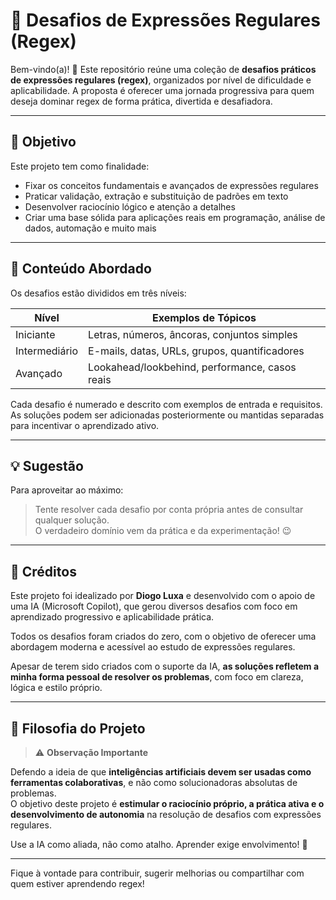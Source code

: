 # 🧩 Desafios de Expressões Regulares (Regex)

Bem-vindo(a)! 👋 Este repositório reúne uma coleção de **desafios práticos de expressões regulares (regex)**, organizados por nível de dificuldade e aplicabilidade. A proposta é oferecer uma jornada progressiva para quem deseja dominar regex de forma prática, divertida e desafiadora.

---

## 📌 Objetivo

Este projeto tem como finalidade:

- Fixar os conceitos fundamentais e avançados de expressões regulares
- Praticar validação, extração e substituição de padrões em texto
- Desenvolver raciocínio lógico e atenção a detalhes
- Criar uma base sólida para aplicações reais em programação, análise de dados, automação e muito mais

---

## 🧪 Conteúdo Abordado

Os desafios estão divididos em três níveis:

| Nível         | Exemplos de Tópicos                          |
|---------------|----------------------------------------------|
| Iniciante     | Letras, números, âncoras, conjuntos simples  |
| Intermediário | E-mails, datas, URLs, grupos, quantificadores |
| Avançado      | Lookahead/lookbehind, performance, casos reais |

Cada desafio é numerado e descrito com exemplos de entrada e requisitos. As soluções podem ser adicionadas posteriormente ou mantidas separadas para incentivar o aprendizado ativo.

---

## 💡 Sugestão

Para aproveitar ao máximo:

> Tente resolver cada desafio por conta própria antes de consultar qualquer solução.  
> O verdadeiro domínio vem da prática e da experimentação! 😉

---

## 🤖 Créditos

Este projeto foi idealizado por **Diogo Luxa** e desenvolvido com o apoio de uma IA (Microsoft Copilot), que gerou diversos desafios com foco em aprendizado progressivo e aplicabilidade prática.

Todos os desafios foram criados do zero, com o objetivo de oferecer uma abordagem moderna e acessível ao estudo de expressões regulares.

Apesar de terem sido criados com o suporte da IA, **as soluções refletem a minha forma pessoal de resolver os problemas**, com foco em clareza, lógica e estilo próprio.

---

## 📣 Filosofia do Projeto

> ⚠️ **Observação Importante**

Defendo a ideia de que **inteligências artificiais devem ser usadas como ferramentas colaborativas**, e não como solucionadoras absolutas de problemas.  
O objetivo deste projeto é **estimular o raciocínio próprio, a prática ativa e o desenvolvimento de autonomia** na resolução de desafios com expressões regulares.

Use a IA como aliada, não como atalho. Aprender exige envolvimento! 💪

---

Fique à vontade para contribuir, sugerir melhorias ou compartilhar com quem estiver aprendendo regex!